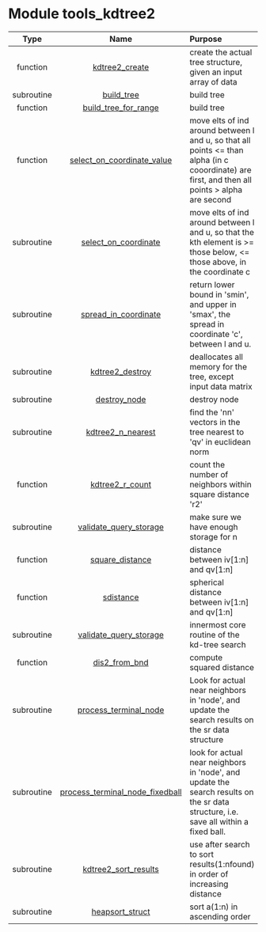 # Module tools_kdtree2

| Type | Name | Purpose |
| :--: | :--: | :---------- |
| function | [kdtree2_create](https://github.com/benjaminmenetrier/bump-standalone/tree/master/src/tools_kdtree2.F90#L128) | create the actual tree structure, given an input array of data |
| subroutine | [build_tree](https://github.com/benjaminmenetrier/bump-standalone/tree/master/src/tools_kdtree2.F90#L188) | build tree |
| function | [build_tree_for_range](https://github.com/benjaminmenetrier/bump-standalone/tree/master/src/tools_kdtree2.F90#L203) | build tree |
| function | [select_on_coordinate_value](https://github.com/benjaminmenetrier/bump-standalone/tree/master/src/tools_kdtree2.F90#L332) | move elts of ind around between l and u, so that all points <= than alpha (in c cooordinate) are first, and then all points > alpha are second |
| subroutine | [select_on_coordinate](https://github.com/benjaminmenetrier/bump-standalone/tree/master/src/tools_kdtree2.F90#L390) | move elts of ind around between l and u, so that the kth element is >= those below, <= those above, in the coordinate c |
| subroutine | [spread_in_coordinate](https://github.com/benjaminmenetrier/bump-standalone/tree/master/src/tools_kdtree2.F90#L423) | return lower bound in 'smin', and upper in 'smax', the spread in coordinate 'c', between l and u. |
| subroutine | [kdtree2_destroy](https://github.com/benjaminmenetrier/bump-standalone/tree/master/src/tools_kdtree2.F90#L471) | deallocates all memory for the tree, except input data matrix |
| subroutine | [destroy_node](https://github.com/benjaminmenetrier/bump-standalone/tree/master/src/tools_kdtree2.F90#L490) | destroy node |
| subroutine | [kdtree2_n_nearest](https://github.com/benjaminmenetrier/bump-standalone/tree/master/src/tools_kdtree2.F90#L516) | find the 'nn' vectors in the tree nearest to 'qv' in euclidean norm |
| function | [kdtree2_r_count](https://github.com/benjaminmenetrier/bump-standalone/tree/master/src/tools_kdtree2.F90#L556) | count the number of neighbors within square distance 'r2' |
| subroutine | [validate_query_storage](https://github.com/benjaminmenetrier/bump-standalone/tree/master/src/tools_kdtree2.F90#L597) | make sure we have enough storage for n |
| function | [square_distance](https://github.com/benjaminmenetrier/bump-standalone/tree/master/src/tools_kdtree2.F90#L612) | distance between iv[1:n] and qv[1:n] |
| function | [sdistance](https://github.com/benjaminmenetrier/bump-standalone/tree/master/src/tools_kdtree2.F90#L628) | spherical distance between iv[1:n] and qv[1:n] |
| subroutine | [validate_query_storage](https://github.com/benjaminmenetrier/bump-standalone/tree/master/src/tools_kdtree2.F90#L649) | innermost core routine of the kd-tree search |
| function | [dis2_from_bnd](https://github.com/benjaminmenetrier/bump-standalone/tree/master/src/tools_kdtree2.F90#L726) | compute squared distance |
| subroutine | [process_terminal_node](https://github.com/benjaminmenetrier/bump-standalone/tree/master/src/tools_kdtree2.F90#L747) | Look for actual near neighbors in 'node', and update the search results on the sr data structure |
| subroutine | [process_terminal_node_fixedball](https://github.com/benjaminmenetrier/bump-standalone/tree/master/src/tools_kdtree2.F90#L845) | look for actual near neighbors in 'node', and update the search results on the sr data structure, i.e. save all within a fixed ball. |
| subroutine | [kdtree2_sort_results](https://github.com/benjaminmenetrier/bump-standalone/tree/master/src/tools_kdtree2.F90#L929) | use after search to sort results(1:nfound) in order of increasing distance |
| subroutine | [heapsort_struct](https://github.com/benjaminmenetrier/bump-standalone/tree/master/src/tools_kdtree2.F90#L945) | sort a(1:n) in ascending order |
